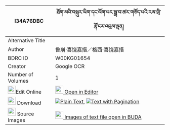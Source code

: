 |I34A76DBC|ཐོག་མའི་བསྐུར་ཡིག་དང་ལོག་པར་སྨྲ་བ་ཚར་གཅོད་པའི་རལ་གྲི་རྣོ་ངར་འབུམ་ལྡན། 
| --- | --- 
|Alternative Title |
|Author| 鲁崩·喜饶嘉措／格西·喜饶嘉措
|BDRC ID | W00KG01654
|Creator | Google OCR
|Number of Volumes| 1
|<img width="25" src="https://img.icons8.com/color/25/000000/edit-property.png">Edit Online| [<img width="25" src="https://avatars.githubusercontent.com/u/45091458?s=200&v=4"> Open in Editor](http://editor.openpecha.org/I34A76DBC)
|<img width="25" src="https://img.icons8.com/fluent/48/000000/download-2.png"/>  Download | [![](https://img.icons8.com/color/20/000000/txt.png)Plain Text](https://github.com/Openpecha/I34A76DBC/releases/download/v1/tokma_i_kuryik_dang_lokpa_ra_m_plain_I34A76DBC.zip), [![](https://img.icons8.com/color/20/000000/txt.png)Text with Pagination](https://github.com/Openpecha/I34A76DBC/releases/download/v1/tokma_i_kuryik_dang_lokpa_ra_m_pages_I34A76DBC.zip)
|<img width="25" src="https://img.icons8.com/plasticine/100/000000/pictures-folder.png"/>  Source Images | [<img width="25" src="https://library.bdrc.io/icons/BUDA-small.svg"> Images of text file open in BUDA](https://library.bdrc.io/show/bdr:W00KG01654)